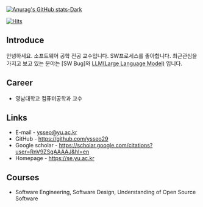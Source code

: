 [![Anurag's GitHub stats-Dark](https://github-readme-stats.vercel.app/api?username=DNights&show_icons=true&theme=dark#gh-dark-mode-only)](https://github.com/anuraghazra/github-readme-stats#gh-dark-mode-only)

[![Hits](https://hits.seeyoufarm.com/api/count/incr/badge.svg?url=https%3A%2F%2Fgithub.com%2Fysseo29%2Fhit-counter&count_bg=%23D3AC97&title_bg=%234FBFD9&icon=&icon_color=%23F7F5F5&title=Hits&edge_flat=false)](https://hits.seeyoufarm.com)

## Introduce
안녕하세요. 소프트웨어 공학 전공 교수입니다.
SW프로세스를 좋아합니다.
최근관심을 가지고 보고 있는 분야는 [SW Bug]와 [LLM(Large Language Model)](https://aws.amazon.com/ko/what-is/large-language-model/) 입니다.

## Career
- 영남대학교 컴퓨터공학과 교수

## Links
- E-mail - ysseo@yu.ac.kr
- GitHub - https://github.com/ysseo29
- Google scholar - https://scholar.google.com/citations?user=RnV9ZSgAAAAJ&hl=en
- Homepage - https://se.yu.ac.kr

## Courses
- Software Engineering, Software Design, Understanding of Open Source Software
  
